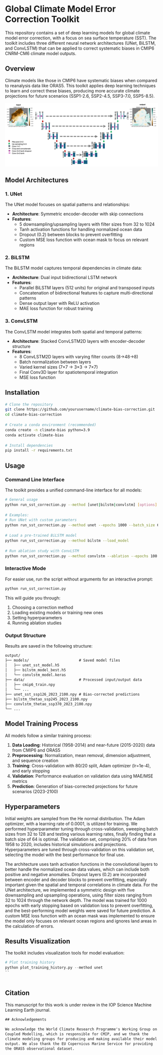 # Global Climate Model Error Correction Toolkit

This repository contains a set of deep learning models for global climate model error correction, with a focus on sea surface temperature (SST). The toolkit includes three different neural network architectures (UNet, BiLSTM, and ConvLSTM) that can be applied to correct systematic biases in CMIP6 CNRM-CM6 climate model outputs.

## Overview

Climate models like those in CMIP6 have systematic biases when compared to reanalysis data like ORAS5. This toolkit applies deep learning techniques to learn and correct these biases, producing more accurate climate projections for future scenarios (SSP1-2.6, SSP2-4.5, SSP3-7.0, SSP5-8.5).

![Model Overview](./docs/model_overview.png)

## Model Architectures

### 1. UNet 

The UNet model focuses on spatial patterns and relationships:

- **Architecture**: Symmetric encoder-decoder with skip connections
- **Features**: 
  - 5 downsampling/upsampling layers with filter sizes from 32 to 1024
  - Tanh activation functions for handling normalized ocean data
  - Dropout (0.2) between blocks to prevent overfitting
  - Custom MSE loss function with ocean mask to focus on relevant regions

### 2. BiLSTM 

The BiLSTM model captures temporal dependencies in climate data:

- **Architecture**: Dual input bidirectional LSTM network
- **Features**:
  - Parallel BiLSTM layers (512 units) for original and transposed inputs
  - Concatenation of bidirectional features to capture multi-directional patterns
  - Dense output layer with ReLU activation
  - MAE loss function for robust training

### 3. ConvLSTM 

The ConvLSTM model integrates both spatial and temporal patterns:

- **Architecture**: Stacked ConvLSTM2D layers with encoder-decoder structure
- **Features**:
  - 8 ConvLSTM2D layers with varying filter counts (8→48→8)
  - Batch normalization between layers
  - Varied kernel sizes (7×7 → 3×3 → 7×7)
  - Final Conv3D layer for spatiotemporal integration
  - MSE loss function

## Installation

```bash
# Clone the repository
git clone https://github.com/yourusername/climate-bias-correction.git
cd climate-bias-correction

# Create a conda environment (recommended)
conda create -n climate-bias python=3.9
conda activate climate-bias

# Install dependencies
pip install -r requirements.txt
```

## Usage

### Command Line Interface

The toolkit provides a unified command-line interface for all models:

```bash
# General usage
python run_sst_correction.py --method [unet|bilstm|convlstm] [options]

# Examples:
# Run UNet with custom parameters
python run_sst_correction.py --method unet --epochs 1000 --batch_size 64

# Load a pre-trained BiLSTM model
python run_sst_correction.py --method bilstm --load_model

# Run ablation study with ConvLSTM
python run_sst_correction.py --method convlstm --ablation --epochs 100
```

### Interactive Mode

For easier use, run the script without arguments for an interactive prompt:

```bash
python run_sst_correction.py
```

This will guide you through:
1. Choosing a correction method
2. Loading existing models or training new ones
3. Setting hyperparameters
4. Running ablation studies

### Output Structure

Results are saved in the following structure:

```
output/
├── models/                       # Saved model files
│   ├── unet_sst_model.h5
│   ├── bilstm_model_best.h5
│   └── convlstm_model.keras
├── data/                         # Processed input/output data
│   ├── cmip6_train.npy
│   └── ...
├── unet_sst_ssp126_2023_2100.npy # Bias-corrected predictions
├── bilstm_thetao_ssp245_2023_2100.npy
├── convlstm_thetao_ssp370_2023_2100.npy
└── ...
```

## Model Training Process

All models follow a similar training process:

1. **Data Loading**: Historical (1958-2014) and near-future (2015-2020) data from CMIP6 and ORAS5
2. **Preprocessing**: Normalization, mean removal, dimension adjustment, and sequence creation
3. **Training**: Cross-validation with 80/20 split, Adam optimizer (lr=1e-4), and early stopping
4. **Validation**: Performance evaluation on validation data using MAE/MSE metrics
5. **Prediction**: Generation of bias-corrected projections for future scenarios (2023-2100)

## Hyperparameters

Initial weights are sampled from the He normal distribution. The Adam optimizer, with a learning rate of 0.0001, is utilized for training. We performed hyperparameter tuning through cross-validation, sweeping batch sizes from 32 to 128 and testing various learning rates, finally finding that a batch size of 64 is optimal. The validation set, comprising 20% of data from 1958 to 2020, includes historical simulations and projections. Hyperparameters are tuned through cross-validation on this validation set, selecting the model with the best performance for final use.

The architecture uses tanh activation functions in the convolutional layers to better handle the normalized ocean data values, which can include both positive and negative anomalies. Dropout layers (0.2) are incorporated between encoder and decoder blocks to prevent overfitting, especially important given the spatial and temporal correlations in climate data. For the UNet architecture, we implemented a symmetric design with five downsampling and upsampling operations, using filter sizes ranging from 32 to 1024 through the network depth. The model was trained for 1000 epochs with early stopping based on validation loss to prevent overfitting, and the best-performing model weights were saved for future prediction. A custom MSE loss function with an ocean mask was implemented to ensure the model only focuses on relevant ocean regions and ignores land areas in the calculation of errors.

## Results Visualization

The toolkit includes visualization tools for model evaluation:

```python
# Plot training history
python plot_training_history.py --method unet
``



```
## Citation

This manuscript for this work is under review in the IOP Science Machine Learning Earth journal.

```
## Acknowledgements

We acknowledge the World Climate Research Programme's Working Group on Coupled Modelling, which is responsible for CMIP, and we thank the climate modeling groups for producing and making available their model output. We also thank the EU Copernicus Marine Service for providing the ORAS5 observational dataset.
